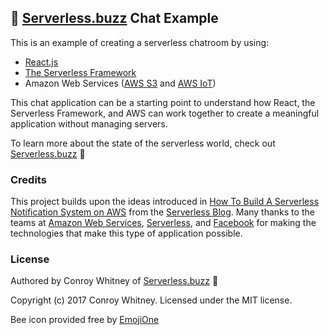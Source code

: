 ## 🐝 [Serverless.buzz](https://serverless.buzz) Chat Example

This is an example of creating a serverless chatroom by using:
 * [React.js](https://github.com/facebookincubator/create-react-app)
 * [The Serverless Framework](https://serverless.com)
 * Amazon Web Services ([AWS S3](https://aws.amazon.com/s3/) and [AWS IoT](https://aws.amazon.com/iot/))

This chat application can be a starting point to understand how React, the Serverless Framework, and AWS can work together to create a meaningful application without managing servers.

To learn more about the state of the serverless world, check out [Serverless.buzz](https://serverless.buzz) 🐝

### Credits

This project builds upon the ideas introduced in [How To Build A Serverless Notification System on AWS](https://serverless.com/blog/serverless-notifications-on-aws/) from the [Serverless Blog](https://serverless.com/blog/). Many thanks to the teams at [Amazon Web Services](https://github.com/aws), [Serverless](https://github.com/serverless), and [Facebook](https://github.com/facebook) for making the technologies that make this type of application possible.

### License

Authored by Conroy Whitney of [Serverless.buzz](https://serverless.buzz) 🐝

Copyright (c) 2017 Conroy Whitney. Licensed under the MIT license.

Bee icon provided free by [EmojiOne](http://emojione.com/)
